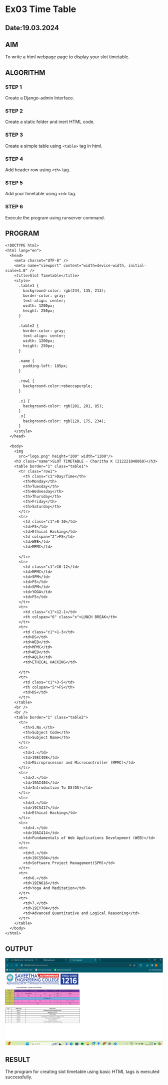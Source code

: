 # Ex03 Time Table
## Date:19.03.2024

## AIM
To write a html webpage page to display your slot timetable.

## ALGORITHM
### STEP 1
Create a Django-admin Interface.

### STEP 2
Create a static folder and inert HTML code.

### STEP 3
Create a simple table using ```<table>``` tag in html.

### STEP 4
Add header row using ```<th>``` tag.

### STEP 5
Add your timetable using ```<td>``` tag.

### STEP 6
Execute the program using runserver command.

## PROGRAM
```
<!DOCTYPE html>
<html lang="en">
  <head>
    <meta charset="UTF-8" />
    <meta name="viewport" content="width=device-width, initial-scale=1.0" />
    <title>Slot Timetable</title>
    <style>
      .table1 {
        background-color: rgb(244, 135, 213);
        border-color: gray;
        text-align: center;
        width: 1200px;
        height: 250px;
      }

      .table2 {
        border-color: gray;
        text-align: center;
        width: 1200px;
        height: 250px;
      }

      .name {
        padding-left: 185px;
      }

      .row1 {
        background-color:rebeccapurple;
      }

      .c1 {
        background-color: rgb(201, 201, 85);
      }
      .x{
        background-color: rgb(120, 175, 234);
      }
    </style>
  </head>

  <body>
    <img
      src="logo.png" height="200" width="1200"/>
    <h3 class="name">SLOT TIMETABLE - Charitha K (212221040068)</h3>
    <table border="1" class="table1">
      <tr class="row1">
        <th class="c1">Day/Time</th>
        <th>Monday</th>
        <th>Tuesday</th>
        <th>Wednesday</th>
        <th>Thursday</th>
        <th>Friday</th>
        <th>Saturday</th>
      </tr>
      <tr>
        <td class="c1">8-10</td>
        <td>FS</td>
        <td>Ethical Hacking</td>
        <td colspan="2">FS</td>
        <td>WEB</td>
        <td>MPMC</td>
        
      </tr>
      <tr>
        <td class="c1">10-12</td>
        <td>MPMC</td>
        <td>SPM</td>
        <td>FS</td>
        <td>SPM</td>
        <td>YOGA</td>
        <td>FS</td>
      </tr>
      <tr>
        <td class="c1">12-1</td>
        <th colspan="6" class="x">LUNCH BREAK</th>
      </tr>
      <tr>
        <td class="c1">1-3</td>
        <td>DS</td>
        <td>WEB</td>
        <td>MPMC</td>
        <td>WEB</td>
        <td>AQLR</td>
        <td>ETHICAL HACKING</td>
       
      </tr>
      <tr>
        <td class="c1">3-5</td>
        <th colspan="5">FS</th>
        <td>DS</td>
      </tr>
    </table>
    <br />
    <br />
    <table border="1" class="table2">
      <tr>
        <th>S.No.</th>
        <th>Subject Code</th>
        <th>Subject Name</th>
      </tr>
      <tr>
        <td>1.</td>
        <td>19EC408</td>
        <td>Microprocessor and Microcontroller (MPMC)</td>
      </tr>
      <tr>
        <td>2.</td>
        <td>19AI403</td>
        <td>Introduction To DS(DS)</td>
      </tr>
      <tr>
        <td>3.</td>
        <td>19CS417</td>
        <td>Ethical Hacking</td>
      </tr>
      <tr>
        <td>4.</td>
        <td>19AI414</td>
        <td>Fundamentals of Web Applications Development (WEB)</td>
      </tr>
      <tr>
        <td>5.</td>
        <td>19CS504</td>
        <td>Software Project Management(SPM)</td>
      </tr>
      <tr>
        <td>6.</td>
        <td>19EN616</td>
        <td>Yoga And Meditation</td>
      </tr>
      <tr>
        <td>7.</td>
        <td>19EY704</td>
        <td>Advanced Quantitative and Logical Reasoning</td>
      </tr>
    </table>
  </body>
</html>
```


## OUTPUT
![alt text](<Screenshot 2024-03-19 132246.png>)


## RESULT
The program for creating slot timetable using basic HTML tags is executed successfully.
